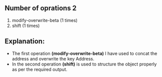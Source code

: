 ## Number of oprations 2
1. modify-overwrite-beta (1 times)
2. shift (1 times)

## Explanation:
* The first operation **(modify-overwrite-beta)** I have used to concat the address and overwrite the key Address.
* In the second operation **(shift)** is used to structure the object properly as per the required output.
